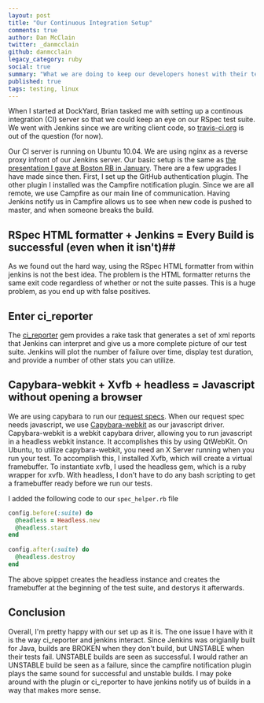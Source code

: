 ```yaml
---
layout: post
title: "Our Continuous Integration Setup"
comments: true
author: Dan McClain
twitter: _danmcclain
github: danmcclain
legacy_category: ruby
social: true
summary: "What we are doing to keep our developers honest with their tests"
published: true
tags: testing, linux
---
```


When I started at DockYard, Brian tasked me with setting up a continous
integration (CI) server so that we could keep an eye on our RSpec test
suite. We went with Jenkins since we are writing client code, so
[travis-ci.org](http://travis-ci.org) is out of the question (for now).

Our CI server is running on Ubuntu 10.04. We are using nginx as a
reverse proxy infront of our Jenkins server. Our basic setup is the same
as [the presentation I gave at Boston RB in January](http://bostonrb.org/presentations/jenkins-rails).
There are a few upgrades I have made since then.  First, I set up the
GitHub authentication plugin. The other plugin I installed was the
Campfire notification plugin. Since we are all remote, we use Campfire
as our main line of communication. Having Jenkins notify us in Campfire
allows us to see when new code is pushed to master, and when someone
breaks the build.

## RSpec HTML formatter + Jenkins = Every Build is successful (even when it isn't)##

As we found out the hard way, using the RSpec HTML formatter from within
jenkins is not the best idea.  The problem is the HTML formatter returns
the same exit code regardless of whether or not the suite passes. This
is a huge problem, as you end up with false positives.

## Enter ci_reporter ##

The [ci_reporter](https://github.com/nicksieger/ci_reporter) gem provides a rake
task that generates a set of xml reports that Jenkins can interpret and
give us a more complete picture of our test suite. Jenkins will plot the
number of failure over time, display test duration, and provide a number 
of other stats you can utilize. 

## Capybara-webkit + Xvfb + headless = Javascript without opening a browser ##
We are using capybara to run our [request
specs](http://railscasts.com/episodes/257-request-specs-and-capybara).
When our request spec needs javascript, we use 
[Capybara-webkit](https://github.com/thoughtbot/capybara-webkit) as our
javascript driver. Capybara-webkit is a
webkit capybara driver, allowing you to run javascript in a headless
webkit instance.  It accomplishes this by using QtWebKit. On Ubuntu, to
utilize capybara-webkit, you need an X Server running when you run your
test.  To accomplish this, I installed Xvfb, which will create a
virtual framebuffer.  To instantiate xvfb, I used the headless
gem, which is a ruby wrapper for xvfb.  With headless, I don't have to
do any bash scripting to get a framebuffer ready before we run our
tests. 

I added the following code to our `spec_helper.rb` file

```ruby
config.before(:suite) do
  @headless = Headless.new
  @headless.start
end
 
config.after(:suite) do
  @headless.destroy
end
```    

The above spippet creates the headless instance and creates the
framebuffer at the beginning of the test suite, and destorys it
afterwards.

## Conclusion ##
Overall, I'm pretty happy with our set up as it is. The one issue I have
with it is the way ci\_reporter and jenkins interact. Since Jenkins was
origianlly built for Java, builds are BROKEN when they don't build, but
UNSTABLE when their tests fail.  UNSTABLE builds are seen as successful.
I would rather an UNSTABLE build be seen as a failure, since the
campfire notification plugin plays the same sound for successful and
unstable builds.  I may poke around with the plugin or ci\_reporter to
have jenkins notify us of builds in a way that makes more sense.
